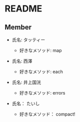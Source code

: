 # README

## Member
- 氏名: タッティー
  - 好きなメソッド: map
  
- 氏名: 西澤
  - 好きなメソッド: each

- 氏名: 井上国洸
  - 好きなメソッド: errors

- 氏名： たいし
  - 好きなメソッド： compact!

